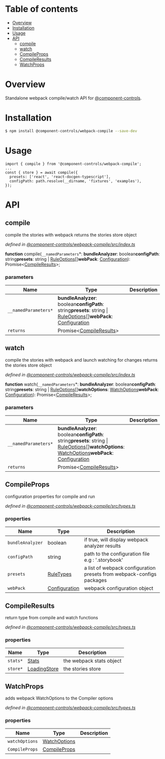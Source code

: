 # Table of contents

-   [Overview](#overview)
-   [Installation](#installation)
-   [Usage](#usage)
-   [API](#api)
    -   [compile](#compile)
    -   [watch](#watch)
    -   [CompileProps](#compileprops)
    -   [CompileResults](#compileresults)
    -   [WatchProps](#watchprops)

# Overview

Standalone webpack compile/watch API for [@component-controls](https://github.com/ccontrols/component-controls).

# Installation

```bash
$ npm install @component-controls/webpack-compile --save-dev
```

# Usage

    import { compile } from '@component-controls/webpack-compile';
    ...
    const { store } = await compile({
      presets: ['react', 'react-docgen-typescript'],
      configPath: path.resolve(__dirname, 'fixtures', 'examples'),
    });

# API

<tsdoc-typescript files="@types/webpack/index.d.ts" entry="./src/index.ts,./src/types.ts"/>

<!-- START-TSDOC-TYPESCRIPT -->

## compile

compile the stories with webpack
returns the stories store object

_defined in [@component-controls/webpack-compile/src/index.ts](https://github.com/ccontrols/component-controls/tree/master/core/webpack-compile/src/index.ts#L8)_

**function** compile(`__namedParameters`\*: **bundleAnalyzer**: boolean**configPath**: string**presets**: string | [RuleOptions](#ruleoptions)\[]**webPack**: [Configuration](#configuration)): Promise&lt;[CompileResults](#compileresults)>;

### parameters

| Name                 | Type                                                                                                                                               | Description |
| -------------------- | -------------------------------------------------------------------------------------------------------------------------------------------------- | ----------- |
| `__namedParameters*` | **bundleAnalyzer**: boolean**configPath**: string**presets**: string \| [RuleOptions](#ruleoptions)\[]**webPack**: [Configuration](#configuration) |             |
| `returns`            | Promise&lt;[CompileResults](#compileresults)>                                                                                                      |             |

## watch

compile the stories with webpack and launch watching for changes
returns the stories store object

_defined in [@component-controls/webpack-compile/src/index.ts](https://github.com/ccontrols/component-controls/tree/master/core/webpack-compile/src/index.ts#L27)_

**function** watch(`__namedParameters`\*: **bundleAnalyzer**: boolean**configPath**: string**presets**: string | [RuleOptions](#ruleoptions)\[]**watchOptions**: [WatchOptions](#watchoptions)**webPack**: [Configuration](#configuration)): Promise&lt;[CompileResults](#compileresults)>;

### parameters

| Name                 | Type                                                                                                                                                                                              | Description |
| -------------------- | ------------------------------------------------------------------------------------------------------------------------------------------------------------------------------------------------- | ----------- |
| `__namedParameters*` | **bundleAnalyzer**: boolean**configPath**: string**presets**: string \| [RuleOptions](#ruleoptions)\[]**watchOptions**: [WatchOptions](#watchoptions)**webPack**: [Configuration](#configuration) |             |
| `returns`            | Promise&lt;[CompileResults](#compileresults)>                                                                                                                                                     |             |

## CompileProps

configuration properties for compile and run

_defined in [@component-controls/webpack-compile/src/types.ts](https://github.com/ccontrols/component-controls/tree/master/core/webpack-compile/src/types.ts#L8)_



### properties

| Name             | Type                            | Description                                                           |
| ---------------- | ------------------------------- | --------------------------------------------------------------------- |
| `bundleAnalyzer` | boolean                         | if true, will display webpack analyzer results                        |
| `configPath`     | string                          | path to the configuration file e.g : '.storybook'                     |
| `presets`        | [RuleTypes](#ruletypes)         | a list of webpack configuration presets from webpack-configs packages |
| `webPack`        | [Configuration](#configuration) | webpack configuration object                                          |

## CompileResults

return type from compile and watch functions

_defined in [@component-controls/webpack-compile/src/types.ts](https://github.com/ccontrols/component-controls/tree/master/core/webpack-compile/src/types.ts#L31)_



### properties

| Name     | Type                          | Description              |
| -------- | ----------------------------- | ------------------------ |
| `stats*` | [Stats](#stats)               | the webpack stats object |
| `store*` | [LoadingStore](#loadingstore) | the stories store        |

## WatchProps

adds webpack WatchOptions to the Compiler options

_defined in [@component-controls/webpack-compile/src/types.ts](https://github.com/ccontrols/component-controls/tree/master/core/webpack-compile/src/types.ts#L45)_

### properties

| Name           | Type                          | Description |
| -------------- | ----------------------------- | ----------- |
| `watchOptions` | [WatchOptions](#watchoptions) |             |
| `CompileProps` | [CompileProps](#compileprops) |             |

<!-- END-TSDOC-TYPESCRIPT -->
